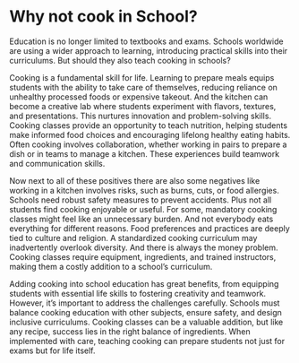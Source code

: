 # Why not cook in School?
Education is no longer limited to textbooks and exams. Schools worldwide are using a wider approach to learning, introducing practical skills into their curriculums. But should they also teach cooking in schools?

Cooking is a fundamental skill for life. Learning to prepare meals equips students with the ability to take care of themselves, reducing reliance on unhealthy processed foods or expensive takeout.
And the kitchen can become a creative lab where students experiment with flavors, textures, and presentations. This nurtures innovation and problem-solving skills.
Cooking classes provide an opportunity to teach nutrition, helping students make informed food choices and encouraging lifelong healthy eating habits.
Often cooking involves collaboration, whether working in pairs to prepare a dish or in teams to manage a kitchen. These experiences build teamwork and communication skills.

Now next to all of these positives there are also some negatives like working in a kitchen involves risks, such as burns, cuts, or food allergies. Schools need robust safety measures to prevent accidents.
Plus not all students find cooking enjoyable or useful. For some, mandatory cooking classes might feel like an unnecessary burden.
And not everybody eats everything for different reasons. Food preferences and practices are deeply tied to culture and religion. A standardized cooking curriculum may inadvertently overlook diversity.
And there is always the money problem. Cooking classes require equipment, ingredients, and trained instructors, making them a costly addition to a school’s curriculum.

Adding cooking into school education has great benefits, from equipping students with essential life skills to fostering creativity and teamwork. However, it’s important to address the challenges carefully. Schools must balance cooking education with other subjects, ensure safety, and design inclusive curriculums.
Cooking classes can be a valuable addition, but like any recipe, success lies in the right balance of ingredients. When implemented with care, teaching cooking can prepare students not just for exams but for life itself.
